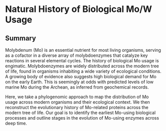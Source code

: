 # Natural History of Biological Mo/W Usage
## Summary
Molybdenum (Mo) is an essential nutrient for most living organisms, serving as a cofactor in a diverse array of molybdoenzymes that catalyze key reactions in several elemental cycles. The history of biological Mo usage is engimatic. Molybdoenzymes are widely distributed across the modern tree of life, found in organisms inhabiting a wide variety of ecological conditions. A growing body of evidence also suggests high biological demand for Mo on the early Earth. This is seemingly at odds with predicted levels of low marine Mo during the Archean, as inferred from geochemical records. 

Here, we take a phylogenomic approach to map the distribution of Mo usage across modern organisms and their ecological context. We then reconstruct the evolutionary history of Mo-related proteins across the modern tree of life. Our goal is to identify the earliest Mo-using biological processes and outline stages in the evolution of Mo-using enzymes across deep time.
